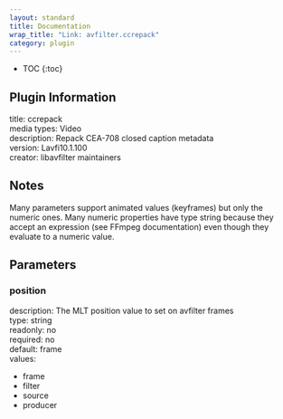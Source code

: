 ```yaml
---
layout: standard
title: Documentation
wrap_title: "Link: avfilter.ccrepack"
category: plugin
---
```

* TOC
{:toc}

## Plugin Information

title: ccrepack  
media types:
Video  
description: Repack CEA-708 closed caption metadata  
version: Lavfi10.1.100  
creator: libavfilter maintainers  

## Notes

Many parameters support animated values (keyframes) but only the numeric ones. Many numeric properties have type string because they accept an expression (see FFmpeg documentation) even though they evaluate to a numeric value.

## Parameters

### position

  
description:
The MLT position value to set on avfilter frames  
type: string  
readonly: no  
required: no  
default: frame  
values:  

* frame
* filter
* source
* producer

